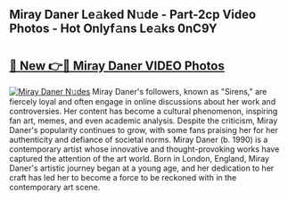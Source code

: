 ## Miray Daner Le𝚊ked N𝚞de - Part-2cp Video Photos - Hot Onlyf𝚊ns Le𝚊ks 0nC9Y

# <h2><a href="http://ac54857.deff.icu/?id=Miray+Daner">🔗 New 👉🔴 Miray Daner VIDEO Photos</a></h2>

[![Miray Daner N𝚞des](https://i.imgur.com/rIISA9y.gif)](http://ac54857.deff.icu/?id=Miray+Daner)
Miray Daner's followers, known as "Sirens," are fiercely loyal and often engage in online discussions about her work and controversies. Her content has become a cultural phenomenon, inspiring fan art, memes, and even academic analysis. Despite the criticism, Miray Daner's popularity continues to grow, with some fans praising her for her authenticity and defiance of societal norms. Miray Daner (b. 1990) is a contemporary artist whose innovative and thought-provoking works have captured the attention of the art world. Born in London, England, Miray Daner's artistic journey began at a young age, and her dedication to her craft has led her to become a force to be reckoned with in the contemporary art scene.
